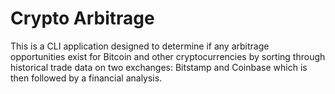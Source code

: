 # Crypto Arbitrage
This is a CLI application designed to determine if any arbitrage opportunities exist for Bitcoin and other cryptocurrencies by sorting through historical trade data on two exchanges: Bitstamp and Coinbase which is then followed by a financial analysis.
